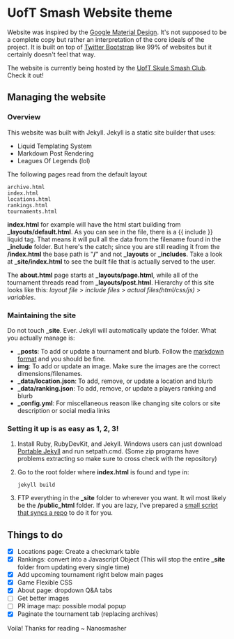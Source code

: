 UofT Smash Website theme
========================

Website was inspired by the [Google Material Design](https://www.google.com/design/spec/material-design/introduction.html#introduction-goals). It's not supposed to be a complete copy but rather an interpretation of the core ideals of the project. It is built on top of [Twitter Bootstrap](http://getbootstrap.com/) like 99% of websites but it certainly doesn't feel that way.

The website is currently being hosted by the [UofT Skule Smash Club](http://smash.skule.ca). Check it out!

Managing the website
------------------------

### Overview

This website was built with Jekyll. Jekyll is a static site builder that uses:

 - Liquid Templating System
 - Markdown Post Rendering
 - Leagues Of Legends (lol)

The following pages read from the default layout

```
archive.html
index.html
locations.html
rankings.html
tournaments.html
```

**index.html** for example will have the html start building from **_layouts/default.html**. As you can see in the file, there is a {{ include }} liquid tag. That means it will pull all the data from the filename found in the **_include** folder. But here's the catch; since you are still reading it from the **/index.html** the base path is "**/**" and not **_layouts** or **_includes**. Take a look at **_site/index.html** to see the built file that is actually served to the user.

The **about.html** page starts at **_layouts/page.html**, while all of the tournament threads read from **_layouts/post.html**. Hierarchy of this site looks like this: *layout file* > *include files* > *actual files(html/css/js)* > *variables*.

### Maintaining the site

Do not touch **_site**. Ever. Jekyll will automatically update the folder. What you actually manage is:

 - **_posts**: To add or update a tournament and blurb. Follow the [markdown format](https://github.com/adam-p/markdown-here/wiki/Markdown-Cheatsheet) and you should be fine.
 - **img**: To add or update an image. Make sure the images are the correct dimensions/filenames.
 - **_data/location.json**: To add, remove, or update a location and blurb
 - **_data/ranking.json**: To add, remove, or update a players ranking and blurb
 - **_config.yml**: For miscellaneous reason like changing site colors or site description or social media links

### Setting it up is as easy as 1, 2, 3!

 1. Install Ruby, RubyDevKit, and Jekyll. Windows users can just download [Portable Jekyll](https://github.com/madhur/PortableJekyll/releases) and run setpath.cmd. (Some zip programs have problems extracting so make sure to cross check with the repository)
 2. Go to the root folder where **index.html** is found and type in:

    ```
    jekyll build
    ```
 3. FTP everything in the **_site** folder to wherever you want. It wil most likely be the **/public_html** folder. If you are lazy, I've prepared a [small script that syncs a repo](https://gist.github.com/NanoSmasher/cdce664c6cd90c323108) to do it for you.

Things to do
------------

- [x] Locations page: Create a checkmark table
- [x] Rankings: convert into a Javascript Object (This will stop the entire **_site** folder from updating every single time)
- [x] Add upcoming tournament right below main pages
- [x] Game Flexible CSS
- [X] About page: dropdown Q&A tabs
- [ ] Get better images
- [ ] PR image map: possible modal popup
- [X] Paginate the tournament tab (replacing archives)

Voila! Thanks for reading ~ Nanosmasher
